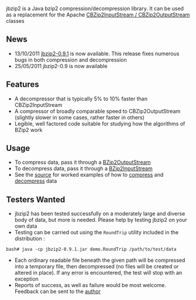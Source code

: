 jbzip2 is a Java bzip2 compression/decompression library. It can be used as a replacement for the Apache [CBZip2InputStream / CBZip2OutputStream](https://svn.apache.org/repos/asf/ant/core/trunk/src/main/org/apache/tools/bzip2/) classes

## News ##
  * 13/10/2011 [jbzip2-0.9.1](http://code.google.com/p/jbzip2/downloads/detail?name=jbzip2-0.9.1.jar) is now available. This release fixes numerous bugs in both compression and decompression
  * 25/05/2011 jbzip2-0.9 is now available

## Features ##
  * A decompressor that is typically 5% to 10% faster than CBZip2InputStream
  * A compressor of broadly comparable speed to CBZip2OutputStream (slightly slower in some cases, rather faster in others)
  * Legible, well factored code suitable for studying how the algorithms of BZip2 work

## Usage ##
  * To compress data, pass it through a [BZip2OutputStream](http://code.google.com/p/jbzip2/source/browse/trunk/jbzip2/src/org/itadaki/bzip2/BZip2OutputStream.java)
  * To decompress data, pass it through a [BZip2InputStream](http://code.google.com/p/jbzip2/source/browse/trunk/jbzip2/src/org/itadaki/bzip2/BZip2InputStream.java)
  * See the [source](http://code.google.com/p/jbzip2/source/browse/#svn%2Ftrunk%2Fjbzip2%2Fsrc%2Forg%2Fitadaki%2Fbzip2) for worked examples of how to [compress](http://code.google.com/p/jbzip2/source/browse/trunk/jbzip2/src/demo/Compress.java) and [decompress](http://code.google.com/p/jbzip2/source/browse/trunk/jbzip2/src/demo/Decompress.java) data

## Testers Wanted ##
  * jbzip2 has been tested successfully on a moderately large and diverse body of data, but more is needed. Please help by testing jbzip2 on your own data
  * Testing can be carried out using the `RoundTrip` utility included in the distribution :
```
bash# java -cp jbzip2-0.9.1.jar demo.RoundTrip /path/to/test/data
```
  * Each ordinary readable file beneath the given path will be compressed into a temporary file, then decompressed (no files will be created or altered in place). If any error is encountered, the test will stop with an exception
  * Reports of success, as well as failure would be most welcome. Feedback can be sent to the [author](http://code.google.com/u/111143823085622288727/)